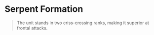 # Serpent Formation

> The unit stands in two criss-crossing ranks, making it superior at frontal attacks.

